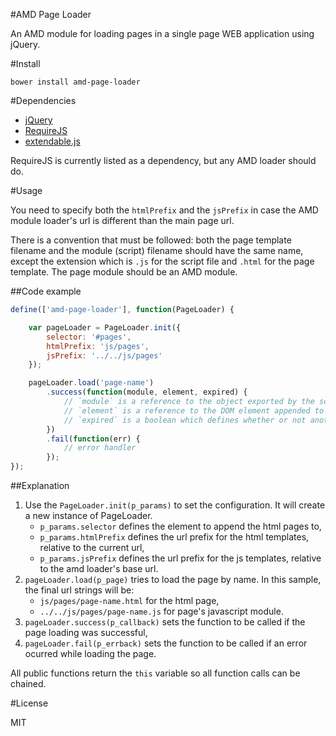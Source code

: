 #AMD Page Loader

An AMD module for loading pages in a single page WEB application using jQuery.

#Install

    bower install amd-page-loader
    
#Dependencies

* [jQuery](http://jquery.com/)
* [RequireJS](http://requirejs.org/)
* [extendable.js](www.github.com/jeremija/extendable.js)

RequireJS is currently listed as a dependency, but any AMD loader should do.

#Usage

You need to specify both the `htmlPrefix` and the `jsPrefix` in case the AMD module loader's url is different than the main page url.

There is a convention that must be followed: both the page template filename and the module (script) filename should have the same name, except the extension which is `.js` for the script file and `.html` for the page template. The page module should be an AMD module.

##Code example

```javascript
define(['amd-page-loader'], function(PageLoader) {

	var pageLoader = PageLoader.init({
		selector: '#pages',
		htmlPrefix: 'js/pages',
		jsPrefix: '../../js/pages'
	});

	pageLoader.load('page-name')
		.success(function(module, element, expired) {
			// `module` is a reference to the object exported by the script
			// `element` is a reference to the DOM element appended to the element defined by `selector`
			// `expired` is a boolean which defines whether or not another load request was placed after the current one
		})
		.fail(function(err) {
			// error handler
		});
});
```

##Explanation

1. Use the `PageLoader.init(p_params)` to set the configuration. It will create a new instance of PageLoader.
   * `p_params.selector` defines the element to append the html pages to,
   * `p_params.htmlPrefix` defines the url prefix for the html templates, relative to the current url,
   * `p_params.jsPrefix` defines the url prefix for the js templates, relative to the amd loader's base url.
2. `pageLoader.load(p_page)` tries to load the page by name. In this sample, the final url strings will be:
   * `js/pages/page-name.html` for the html page,
   * `../../js/pages/page-name.js` for page's javascript module.
3. `pageLoader.success(p_callback)` sets the function to be called if the page loading was successful,
4. `pageLoader.fail(p_errback)` sets the function to be called if an error ocurred while loading the page.

All public functions return the `this` variable so all function calls can be chained.

#License

MIT
